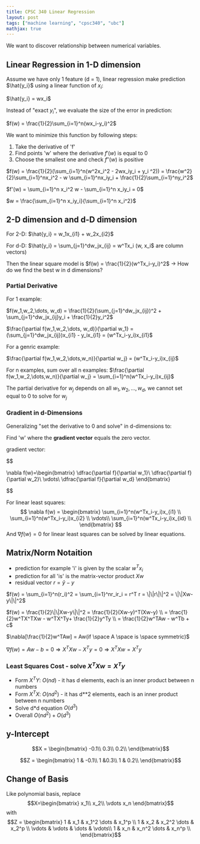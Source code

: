 ```yaml
---
title: CPSC 340 Linear Regression
layout: post
tags: ["machine learning", "cpsc340", "ubc"]
mathjax: true
---
```


We want to discover relationship between numerical variables.

## Linear Regression in 1-D dimension
Assume we have only 1 feature (d = 1), linear regression make prediction $\hat{y_i}$ using a linear function of $x_i$:

$\hat{y_i} = wx_i$

Instead of  "exact $y_i$", we evaluate the size of the error in prediction:

$f(w) = \frac{1}{2}\sum_{i=1}^n(wx_i-y_i)^2$

We want to minimize this function by following steps:
1. Take the derivative of 'f'
2. Find points 'w' where the derivative $f'(w)$ is equal to 0
3. Choose the smallest one and check $f''(w)$ is positive

$f(w) = \frac{1}{2}(\sum_{i=1}^n(w^2x_i^2 - 2wx_iy_i + y_i ^2)) = \frac{w^2}{2}\sum_{i=1}^nx_i^2 - w \sum_{i=1}^nx_iy_i + \frac{1}{2}\sum_{i=1}^ny_i^2$

$f'(w) = \sum_{i=1}^n x_i^2 w - \sum_{i=1}^n x_iy_i = 0$

$w = \frac{\sum_{i=1}^n x_iy_i}{\sum_{i=1}^n x_i^2}$

## 2-D dimension and d-D dimension

For 2-D:   $\hat{y_i} = w_1x_{i1} + w_2x_{i2}$

For d-D: $\hat{y_i} = \sum_{j=1}^dw_jx_{ij} = w^Tx_i (w, x_i$ are column vectors) 

Then the linear square model is $f(w) = \frac{1}{2}(w^Tx_i-y_i)^2$ -> How do we find the best w in d dimensions?

### Partial Derivative
For 1 example:
 
$f(w_1,w_2,\dots, w_d) = \frac{1}{2}(\sum_{j=1}^dw_jx_{ij})^2 + \sum_{j=1}^dw_jx_{ij}y_i + \frac{1}{2}y_i^2$

$\frac{\partial f(w_1,w_2,\dots, w_d)}{\partial w_1} = (\sum_{j=1}^dw_jx_{ij})x_{i1} - y_ix_{i1} = (w^Tx_i-y_i)x_{i1}$ 


For a genric example:

$\frac{\partial f(w_1,w_2,\dots,w_n)}{\partial w_j} = (w^Tx_i-y_i)x_{ij}$

For n examples, sum over all n examples:
$\frac{\partial f(w_1,w_2,\dots,w_n)}{\partial w_j} = \sum_{i=1}^n(w^Tx_i-y_i)x_{ij}$

The partial derivative for $w_j$ depends on all ${w_1, w_2, \dots, w_d}$, we cannot set equal to 0 to solve for $w_j$

### Gradient in d-Dimensions
Generalizing "set the derivative to 0 and solve" in d-dimensions to:

Find 'w' where the **gradient vector** equals the zero vector.

gradient vector:

$$

\nabla f(w)=\begin{bmatrix}
\dfrac{\partial f}{\partial w_1}\\
\dfrac{\partial f}{\partial w_2}\\
\vdots\\
\dfrac{\partial f}{\partial w_d}
\end{bmatrix}  


$$

For linear least squares:
$$
\nabla f(w) = \begin{bmatrix}
    \sum_{i=1}^n(w^Tx_i-y_i)x_{i1} \\
    \sum_{i=1}^n(w^Tx_i-y_i)x_{i2} \\
    \vdots\\
    \sum_{i=1}^n(w^Tx_i-y_i)x_{id} \\
\end{bmatrix}
$$
And $\nabla f(w) = 0$ for linear least squares can be solved by linear equations.

## Matrix/Norm Notaition
- prediction for example 'i' is given by the scalar $w^Tx_i$
- prediction for all 'is' is the matrix-vector product $Xw$
- residual vector $r = \hat{y} - y$

$f(w) = \sum_{i=1}^n(r_i)^2 = \sum_{i=1}^nr_ir_i = r^T r = \|\|r\|\|^2 = \|\|Xw-y\|\|^2$

$f(w) = \frac{1}{2}\|\|Xw-y\|\|^2 = \frac{1}{2}(Xw-y)^T(Xw-y) \\
= \frac{1}{2}w^TX^TXw - w^TX^Ty+ \frac{1}{2}y^Ty \\
= \frac{1}{2}w^TAw - w^Tb + c$ 

$\nabla[\frac{1}{2}w^TAw] = Aw(if \space A \space is \space symmetric)$

$\nabla f(w) = Aw - b = 0 \Rightarrow X^TXw - X^Ty = 0\Rightarrow X^TXw = X^Ty$

### Least Squares Cost - solve $X^TXw=X^Ty$
- Form $X^TY$: $O(nd)$ - it has d elements, each is an inner product between n numbers
- Form $X^TX$: $O(nd^2)$ - it has d**2 elements, each is an inner product between n numbers
- Solve d*d equation $O(d^3)$
- Overall $O(nd^2) + O(d^3)$
  
## y-Intercept

$$X = \begin{bmatrix}
    -0.1\\
    0.3\\
    0.2\\
\end{bmatrix}$$

$$Z = \begin{bmatrix}
    1 & -0.1\\
    1 &0.3\\
    1 & 0.2\\
\end{bmatrix}$$

## Change of Basis
Like polynomial basis, replace $$X=\begin{bmatrix}
    x_1\\ x_2\\ \vdots x_n
\end{bmatrix}$$ with $$Z = \begin{bmatrix}
    1 & x_1 & x_1^2 \dots & x_1^p \\
    1 & x_2 & x_2^2 \dots & x_2^p \\
    \vdots & \vdots & \dots & \vdots\\
    1 & x_n & x_n^2 \dots & x_n^p \\
\end{bmatrix}$$








